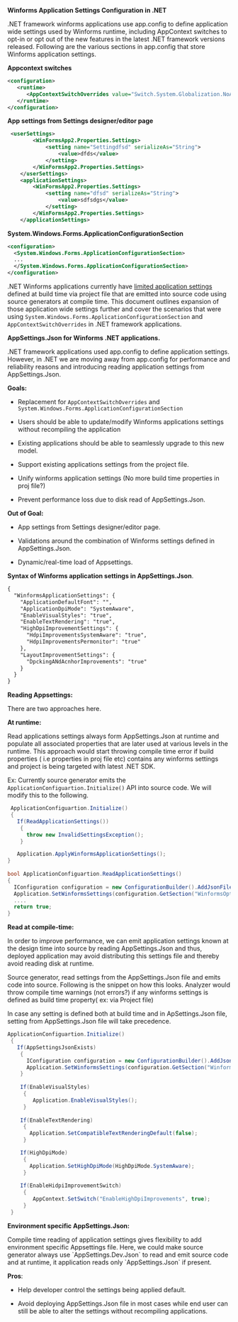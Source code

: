 **Winforms Application Settings Configuration in .NET**

.NET framework winforms applications use app.config to define application wide settings used by Winforms runtime, including AppContext switches to opt-in or opt out of the new features in the latest .NET framework versions released. Following are the various sections in app.config that store Winforms application settings.

**Appcontext switches**
```XML
<configuration>
   <runtime>
      <AppContextSwitchOverrides value="Switch.System.Globalization.NoAsyncCurrentCulture=true" />
   </runtime>
</configuration>
```
**App settings from Settings designer/editor page**
```XML
 <userSettings>
        <WinFormsApp2.Properties.Settings>
            <setting name="Settingdfsd" serializeAs="String">
                <value>dfds</value>
            </setting>
        </WinFormsApp2.Properties.Settings>
    </userSettings>
    <applicationSettings>
        <WinFormsApp2.Properties.Settings>
            <setting name="dfsd" serializeAs="String">
                <value>sdfsdgs</value>
            </setting>
        </WinFormsApp2.Properties.Settings>
    </applicationSettings>
```
**System.Windows.Forms.ApplicationConfigurationSection**
```XML
<configuration>
  <System.Windows.Forms.ApplicationConfigurationSection>
  ...
  </System.Windows.Forms.ApplicationConfigurationSection>
</configuration>
```

.NET Winforms applications currently have [limited application
settings](https://docs.microsoft.com/en-us/dotnet/desktop/winforms/whats-new/net60?view=netdesktop-6.0#new-application-bootstrap)
defined at build time via project file that are emitted into source code using source
generators at compile time. This document outlines expansion of those
application wide settings further and cover the scenarios that were using `System.Windows.Forms.ApplicationConfigurationSection` and  `AppContextSwitchOverrides` in .NET framework applications.

**AppSettings.Json for Winforms .NET applications.**

.NET framework applications used app.config to define application
settings. However, in .NET we are moving away from app.config for
performance and reliability reasons and introducing reading application
settings from AppSettings.Json.

**Goals:**

-   Replacement for `AppContextSwitchOverrides` and `System.Windows.Forms.ApplicationConfigurationSection`
-   Users should be able to update/modify Winforms applications settings
    without recompiling the application

-   Existing applications should be able to seamlessly upgrade to this
    new model.

-   Support existing applications settings from the project file.

-   Unify winforms application settings (No more build time properties
    in proj file?)

-   Prevent performance loss due to disk read of AppSettings.Json.

**Out of Goal:**

-  App settings from Settings designer/editor page.

-    Validations around the combination of Winforms settings defined in
    AppSettings.Json.

-   Dynamic/real-time load of Appsettings.

**Syntax of Winforms application settings in AppSettings.Json**.

```xml
{
  "WinformsApplicationSettings": {
    "ApplicationDefaultFont": "",
    "ApplicationDpiMode": "SystemAware",
    "EnableVisualStyles": "true",
    "EnableTextRendering": "true",
    "HighDpiImprovementSettings": {
      "HdpiImprovementsSystemAware": "true",
      "HdpiImprovementsPermonitor": "true"
    },
    "LayoutImprovementSettings": {
      "DpckingANdAcnhorImprovements": "true"
    }
  }
}
```

**Reading Appsettings:**

There are two approaches here.

**At runtime:**

Read applications settings always form AppSettings.Json at runtime and
populate all associated properties that are later used at various levels
in the runtime. This approach would start throwing compile time error if
build properties ( i.e properties in proj file etc) contains any winforms settings and project is being targeted
with latest .NET SDK.

Ex: Currently source generator emits the `ApplicationConfiguartion.Initialize()` API into source code. We will
modify this to the following.

```cs
 ApplicationConfiguartion.Initialize()
 {
   If(ReadApplicationSettings())
    { 
      throw new InvalidSettingsException();
    }

   Application.ApplyWinformsApplicationSettings();
}
 
bool ApplicationConfiguartion.ReadApplicationSettings()
{
  IConfiguration configuration = new ConfigurationBuilder().AddJsonFile("appsettings.json",true).Build()");
  Application.SetWinformsSettings(configuration.GetSection("WinformsOptionalSettings").Get<WinformsOptionalSettings>())");
  ....
  return true;
}
```

**Read at compile-time:**

In order to improve performance, we can emit application settings known
at the design time into source by reading AppSettings.Json and thus,
deployed application may avoid distributing this settings file and
thereby avoid reading disk at runtime.

Source generator, read settings from the AppSettings.Json file and emits
code into source. Following is the snippet on how this looks. Analyzer
would throw compile time warnings (not errors?) if any winforms settings is defined as build time property( ex: via Project file)

In case any setting is defined both at build time and in ApSettings.Json file, setting from AppSettings.Json file will take precedence.
```cs
ApplicationConfiguartion.Initialize()
 {
   If(AppSettingsJsonExists)
    {
      IConfiguration configuration = new ConfigurationBuilder().AddJsonFile("appsettings.json", true).Build()");
      Application.SetWinformsSettings(configuration.GetSection("WinformsOptionalSettings").Get<WinformsOptionalSettings>())"); 
    }
    
    If(EnableVisualStyles)
     {
        Application.EnableVisualStyles();
     }
     
    If(EnableTextRendering)
     {
       Application.SetCompatibleTextRenderingDefault(false);
     }

    If(HighDpiMode)
     {
       Application.SetHighDpiMode(HighDpiMode.SystemAware);
     }
    
    If(EnableHidpiImprovementSwitch)
     {
        AppContext.SetSwitch("EnableHighDpiImprovements", true);
     }
 }
```
**Environment specific AppSettings.Json:**

Compile time reading of application settings gives flexibility to add
environment specific Appsettings file. Here, we could make source
generator always use \`AppSettings.Dev.Json\` to read and emit source
code and at runtime, it application reads only \`AppSettings.Json\` if
present.

**Pros**:

-   Help developer control the settings being applied default.

-   Avoid deploying AppSettings.Json file in most cases while end user
    can still be able to alter the settings without recompiling
    applications.
